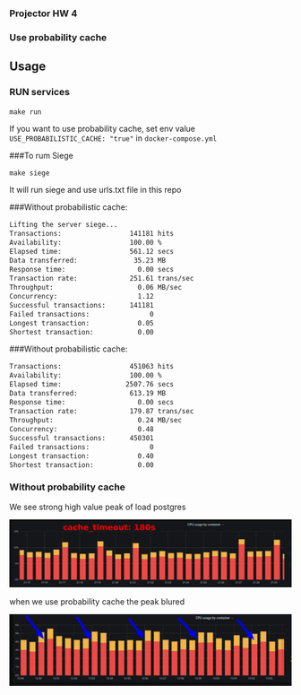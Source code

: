 ### Projector HW 4
### Use probability cache
## Usage

### RUN  services
```
make run
``` 
If you want to use probability cache, 
set env value `USE_PROBABILISTIC_CACHE: "true"` 
in `docker-compose.yml`

###To rum Siege
```
make siege
```
It will run siege and use urls.txt file in this repo

###Without probabilistic cache:
```
Lifting the server siege...
Transactions:                 141181 hits
Availability:                 100.00 %
Elapsed time:                 561.12 secs
Data transferred:              35.23 MB
Response time:                  0.00 secs
Transaction rate:             251.61 trans/sec
Throughput:                     0.06 MB/sec
Concurrency:                    1.12
Successful transactions:      141181
Failed transactions:               0
Longest transaction:            0.05
Shortest transaction:           0.00
```

###Without probabilistic cache:
```
Transactions:                 451063 hits
Availability:                 100.00 %
Elapsed time:                2507.76 secs
Data transferred:             613.19 MB
Response time:                  0.00 secs
Transaction rate:             179.87 trans/sec
Throughput:                     0.24 MB/sec
Concurrency:                    0.48
Successful transactions:      450301
Failed transactions:               0
Longest transaction:            0.40
Shortest transaction:           0.00
```

### Without probability cache
We see strong high value peak of load postgres

![alt text](without_probability_cache.png "without probability cache")

when we use probability cache the peak blured

![alt text](with_probability_cache.png "with probability cache")
